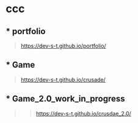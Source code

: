# ccc

 ## * **portfolio**
> https://dev-s-t.github.io/portfolio/
 ## * **Game**
>https://dev-s-t.github.io/crusade/
## * **Game_2.0**_work_in_progress
> >https://dev-s-t.github.io/crusdae_2.0/
